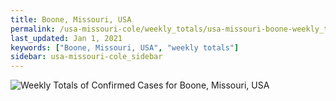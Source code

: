 ```yaml
---
title: Boone, Missouri, USA
permalink: /usa-missouri-cole/weekly_totals/usa-missouri-boone-weekly_totals.html
last_updated: Jan 1, 2021
keywords: ["Boone, Missouri, USA", "weekly totals"]
sidebar: usa-missouri-cole_sidebar
---
```


![Weekly Totals of Confirmed Cases for Boone, Missouri, USA](/covid_tracker/images/graphs/usa-missouri-boone-weekly_totals_graph.png)
